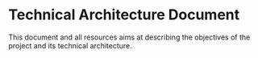 # Technical Architecture Document

This document and all resources aims at describing the objectives of the project
and its technical architecture.

